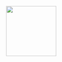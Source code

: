 <div align="center"> <img height="137px" src="https://github-readme-stats.vercel.app/api?username=kb-at-zero&hide_title=true&hide_border=true&show_icons=trueline_height=21&text_color=000&icon_color=000&bg_color=0,ea6161,ffc64d,fffc4d,52fa5a&theme=graywhite" /> </div>
